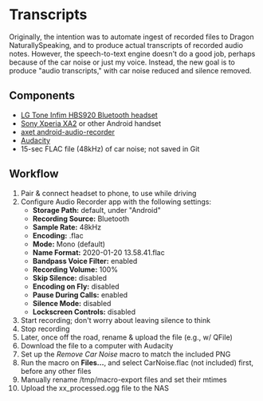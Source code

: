 Transcripts
===========

Originally, the intention was to automate ingest of recorded files to
Dragon NaturallySpeaking, and to produce actual transcripts of recorded
audio notes. However, the speech-to-text engine doesn't do a good job,
perhaps because of the car noise or just my voice. Instead, the new
goal is to produce "audio transcripts," with car noise reduced and
silence removed.

Components
----------

* [LG Tone Infim HBS920 Bluetooth headset][1]
* [Sony Xperia XA2][2] or other Android handset
* [axet android-audio-recorder][3]
* [Audacity][4]
* 15-sec FLAC file (48kHz) of car noise; not saved in Git

[1]: https://www.lg.com/sa_en/support/support-product/lg-HBS-920
[2]: https://www.sonymobile.com/us/products/phones/xperia-xa2/
[3]: https://gitlab.com/axet/android-audio-recorder
[4]: https://www.audacityteam.org/

Workflow
--------

1.  Pair & connect headset to phone, to use while driving
2.  Configure Audio Recorder app with the following settings:
    * __Storage Path:__ default, under "Android"
    * __Recording Source:__ Bluetooth
    * __Sample Rate:__ 48kHz
    * __Encoding:__ .flac
    * __Mode:__ Mono (default)
    * __Name Format:__ 2020-01-20 13.58.41.flac
    * __Bandpass Voice Filter:__ enabled
    * __Recording Volume:__ 100%
    * __Skip Silence:__ disabled
    * __Encoding on Fly:__ disabled
    * __Pause During Calls:__ enabled
    * __Silence Mode:__ disabled
    * __Lockscreen Controls:__ disabled
3.  Start recording; don't worry about leaving silence to think
4.  Stop recording
5.  Later, once off the road, rename & upload the file (e.g., w/ QFile)
6.  Download the file to a computer with Audacity
7.  Set up the _Remove Car Noise_ macro to match the included PNG
8.  Run the macro on __Files...__, and select CarNoise.flac (not
    included) first, before any other files
9.  Manually rename /tmp/macro-export files and set their mtimes
10. Upload the xx\_processed.ogg file to the NAS
